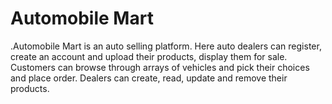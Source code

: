 # Automobile Mart
.Automobile Mart is an auto selling platform. Here auto dealers can register, create an account and upload their  products, display them for sale. Customers can browse through arrays of vehicles and pick their choices and place order.  Dealers can create, read, update and remove their products. 
